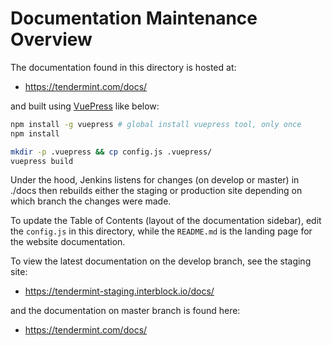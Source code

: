 # Documentation Maintenance Overview

The documentation found in this directory is hosted at:

- https://tendermint.com/docs/

and built using [VuePress](https://vuepress.vuejs.org/) like below:

```bash
npm install -g vuepress # global install vuepress tool, only once
npm install

mkdir -p .vuepress && cp config.js .vuepress/
vuepress build
```

Under the hood, Jenkins listens for changes (on develop or master) in ./docs then rebuilds
either the staging or production site depending on which branch the changes were made.

To update the Table of Contents (layout of the documentation sidebar), edit the
`config.js` in this directory, while the `README.md` is the landing page for the
website documentation.

To view the latest documentation on the develop branch, see the staging site:

- https://tendermint-staging.interblock.io/docs/

and the documentation on master branch is found here:

- https://tendermint.com/docs/

